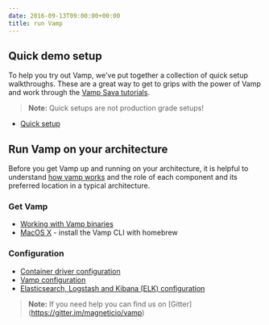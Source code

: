 ```yaml
---
date: 2016-09-13T09:00:00+00:00
title: run Vamp
---
```


## Quick demo setup

To help you try out Vamp, we've put together a collection of quick setup walkthroughs. These are a great way to get to grips with the power of Vamp and work through the [Vamp Sava tutorials](/try-vamp/sava-tutorials).

>**Note:** Quick setups are not production grade setups!

* [Quick setup](/resources/run-vamp/quick-setup/)

## Run Vamp on your architecture

Before you get Vamp up and running on your architecture, it is helpful to understand [how vamp works](/resources/how-vamp-works/) and the role of each component and its preferred location in a typical architecture.

### Get Vamp

* [Working with Vamp binaries](vamp-binaries/)
* [MacOS X](osx) - install the Vamp CLI with homebrew

### Configuration

* [Container driver configuration](container-drivers/)
* [Vamp configuration](vamp-configuration/)
* [Elasticsearch, Logstash and Kibana (ELK) configuration](elastic-configuration/) 

>**Note:** If you need help you can find us on [Gitter] (https://gitter.im/magneticio/vamp)